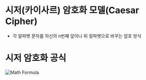 # 시저(카이사르) 암호화 모델(Caesar Cipher)
* 각 알파벳 문자를 자신의 n번쨰 앞이나 뒤  알파벳으로 바꾸는 암호 방식

# 시저 암호화 공식
![Math Formula](https://img1.daumcdn.net/thumb/R1280x0/?scode=mtistory2&fname=https%3A%2F%2Fblog.kakaocdn.net%2Fdn%2FbZII8U%2Fbtqzeyp17N0%2FfvljLAhP5rAefazXCI60Mk%2Fimg.png)
